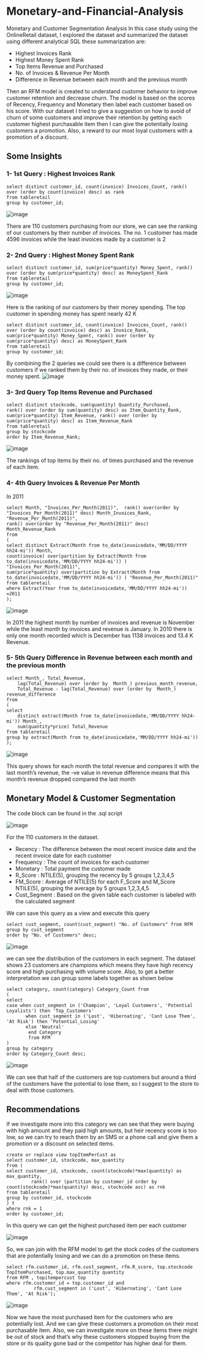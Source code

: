 # Monetary-and-Financial-Analysis
Monetary and Customer Segmentation Analysis
In this case study using the OnlineRetail dataset, I explored the dataset and summarized the dataset using different analytical SQL these summarization are:
*	Highest Invoices Rank
*	Highest Money Spent Rank
*	Top Items Revenue and Purchased
*	No. of Invoices & Revenue Per Month
*	Difference in Revenue between each month and the previous month

Then an RFM model is created to understand customer behavior to improve customer retention and decrease churn. 
The model is based on the scores of Recency, Frequency and Monetary then label each customer based on his score. 
With our dataset I tried to give a suggestion on how to avoid of churn of some customers and improve their retention by getting each customer highest purchasable item then I can give the potentially losing customers a promotion. Also, a reward to our most loyal customers with a promotion of a discount. 

## Some Insights
### 1- 1st Query : Highest Invoices Rank
```
select distinct customer_id, count(invoice) Invoices_Count, rank() over (order by count(invoice) desc) as rank
from tableretail
group by customer_id;
 ```
 ![image](https://user-images.githubusercontent.com/76915795/222925534-bcd9bf6d-c9fb-4509-b7d6-a4658e250743.png)

There are 110 customers purchasing from our store, we can see the ranking of our customers by their number of invoices. The no. 1 customer has made 4596 invoices while the least invoices made by a customer is 2 
### 2- 2nd Query : Highest Money Spent Rank
```
select distinct customer_id, sum(price*quantity) Money_Spent, rank() over (order by sum(price*quantity) desc) as MoneySpent_Rank
from tableretail
group by customer_id;
 ```
 ![image](https://user-images.githubusercontent.com/76915795/222925549-9aa5992e-6aaf-4ac2-9fc6-5cde2219046f.png)

Here is the ranking of our customers by their money spending. The top customer in spending money has spent nearly 42 K 
```
select distinct customer_id, count(invoice) Invoices_Count, rank() over (order by count(invoice) desc) as Invoice_Rank,
sum(price*quantity) Money_Spent, rank() over (order by sum(price*quantity) desc) as MoneySpent_Rank
from tableretail
group by customer_id;
```
By combining the 2 queries we could see there is a difference between customers if we ranked them by their no. of invoices they made, or their money spent.
 ![image](https://user-images.githubusercontent.com/76915795/222925554-0d861d2c-ebe1-4eb2-990d-b9f3f5bdccfa.png)

### 3- 3rd Query Top Items Revenue and Purchased
```
select distinct stockcode, sum(quantity) Quantity_Purchased,
rank() over (order by sum(quantity) desc) as Item_Quantity_Rank,
sum(price*quantity) Item_Revenue, rank() over (order by sum(price*quantity) desc) as Item_Revenue_Rank
from tableretail
group by stockcode
order by Item_Revenue_Rank;
```
![image](https://user-images.githubusercontent.com/76915795/222925562-8977767d-93a2-4c1a-b51b-fe4b585ccbc3.png)

 
The rankings of top items by their no. of times purchased and the revenue of each item.

### 4- 4th Query Invoices & Revenue Per Month
In 2011
```
select Month, "Invoices_Per_Month(2011)",  rank() over(order by "Invoices_Per_Month(2011)" desc) Month_Invoices_Rank,
"Revenue_Per_Month(2011)",
rank() over(order by "Revenue_Per_Month(2011)" desc) Month_Revenue_Rank
from
(
select distinct Extract(Month from to_date(invoicedate,'MM/DD/YYYY hh24-mi')) Month, 
count(invoice) over(partition by Extract(Month from to_date(invoicedate,'MM/DD/YYYY hh24-mi')) ) "Invoices_Per_Month(2011)",
sum(price*quantity) over(partition by Extract(Month from to_date(invoicedate,'MM/DD/YYYY hh24-mi')) ) "Revenue_Per_Month(2011)"
from tableretail
where Extract(Year from to_date(invoicedate,'MM/DD/YYYY hh24-mi')) =2011
);
 ```
![image](https://user-images.githubusercontent.com/76915795/222925569-342d1147-d489-476b-8f1c-edfc0bab3826.png)

In 2011 the highest month by number of invoices and revenue is November while the least month by invoices and revenue is January. 
In 2010 there is only one month recorded which is December has 1138 invoices and 13.4 K Revenue.


### 5- 5th Query Difference in Revenue between each month and the previous month
```
select Month_, Total_Revenue,
    lag(Total_Revenue) over (order by  Month_) previous_month_revenue,
    Total_Revenue - lag(Total_Revenue) over (order by  Month_) revenue_difference
from 
(
select
    distinct extract(Month from to_date(invoicedate,'MM/DD/YYYY hh24-mi')) Month_,
    sum(quantity*price) Total_Revenue
from tableretail
group by extract(Month from to_date(invoicedate,'MM/DD/YYYY hh24-mi'))
);
```
 ![image](https://user-images.githubusercontent.com/76915795/222925575-88b67735-8123-4e92-80ad-8e5a95c77b32.png)

This query shows for each month the total revenue and compares it with the last month’s revenue, the -ve value in revenue difference means that this month’s revenue dropped compared the last month

## Monetary Model & Customer Segmentation
The code block can be found in the .sql script

![image](https://user-images.githubusercontent.com/76915795/222925719-3aeb2526-7a18-4c13-9ffa-73af7a9ddf05.png)

For the 110 customers in the dataset.
*	Recency : The difference between the most recent invoice date and the recent invoice date for each customer 
*	Frequency : The count of invoices for each customer
*	Monetary : Total payment the customer made 
*	R_Score : NTILE(5), grouping the recency by 5 groups 1,2,3,4,5
*	FM_Score : Average of NTILE(5) for each F_Score and M_Score NTILE(5), grouping the average by 5 groups 1,2,3,4,5
*	Cust_Segment : Based on the given table each customer is labeled with the calculated segment

We can save this query as a view and execute this query
```
select cust_segment, count(cust_segment) "No. of Customers" from RFM
group by cust_segment
order by "No. of Customers" desc;
```
![image](https://user-images.githubusercontent.com/76915795/222925843-5bd6e4bb-3231-46db-be84-caedc818bab4.png)

 
we can see the distribution of the customers in each segment. The dataset shows 23 customers are champions which means they have high recency score and high purchasing with volume score. 
Also, to get a better interpretation we can group some labels together as shown below 
```
select category, count(category) Category_Count from
(
select 
case when cust_segment in ('Champion', 'Loyal Customers', 'Potential Loyalists') then 'Top_Customers'
       when cust_segment in ('Lost', 'Hibernating', 'Cant Lose Them', 'At Risk') then 'Potential_Losing'
       else 'Neutral'
        end Category
        from RFM
)
group by category
order by Category_Count desc;
 ```
![image](https://user-images.githubusercontent.com/76915795/222925840-efafa8c3-ad6e-4d06-a3be-85fa9212b3ff.png)


We can see that half of the customers are top customers but around a third of the customers have the potential to lose them, so I suggest to the store to deal with those customers. 

## Recommendations
If we investigate more into this category we can see that they were buying with high amount and they paid high amounts, but heir recency score is too low, so we can try to reach them by an SMS or a phone call and give them a promotion or a discount on selected items. 
```
create or replace view topItemPerCust as
select customer_id, stockcode, max_quantity
from (
select customer_id, stockcode, count(stockcode)*max(quantity) as max_quantity, 
         rank() over (partition by customer_id order by count(stockcode)*max(quantity) desc, stockcode asc) as rnk
from tableretail
group by customer_id, stockcode
) t
where rnk = 1 
order by customer_id;
```

In this query we can get the highest purchased item per each customer 

 ![image](https://user-images.githubusercontent.com/76915795/222925858-cd1cfd2b-a681-4446-904a-bad912549d5f.png)

So, we can join with the RFM model to get the stock codes of the customers that are potentially losing and we can do a promotion on these items.
```
select rfm.customer_id, rfm.cust_segment, rfm.R_score, top.stockcode TopItemPurchased, top.max_quantity quantity
from RFM , topitempercust top
where rfm.customer_id = top.customer_id and 
          rfm.cust_segment in ('Lost', 'Hibernating', 'Cant Lose Them', 'At Risk');
 ```
 ![image](https://user-images.githubusercontent.com/76915795/222925867-235c08a6-648e-4f8d-8968-1bdb7f2eaced.png)

Now we have the most purchased item for the customers who are potentially lost. And we can give these customers a promotion on their most purchasable item. 
Also, we can investigate more on these items there might be out of stock and that’s why these customers stopped buying from the store or its quality gone bad or the competitor has higher deal for them.



